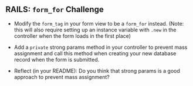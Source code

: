 ## RAILS: `form_for` Challenge

* Modify the `form_tag` in your form view to be a `form_for` instead. (Note: this will also require setting up an instance variable with `.new` in the controller when the form loads in the first place)

* Add a `private` strong params method in your controller to prevent mass assignment and call this method when creating your new database record when the form is submitted.

* Reflect (in your README): Do you think that strong params is a good approach to prevent mass assignment?
